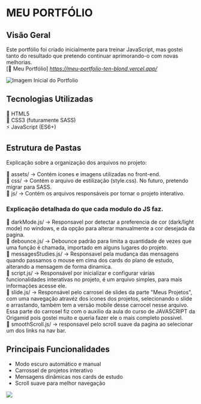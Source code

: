 # MEU PORTFÓLIO

## Visão Geral
Este portfólio foi criado inicialmente para treinar JavaScript, mas gostei tanto do resultado que pretendo continuar aprimorando-o com novas melhorias.  
[🔗 Meu Portfólio] *https://meu-portfolio-ten-blond.vercel.app/*   

![Imagem Inicial do Portfolio](assets/img/imgPortfolio.png/)

                

## Tecnologias Utilizadas  
🔶 HTML5  
🎨 CSS3 (futuramente SASS)  
⚡ JavaScript (ES6+)

## Estrutura de Pastas
Explicação sobre a organização dos arquivos no projeto:

📂 assets/ → Contém ícones e imagens utilizadas no front-end.  
📂 css/ → Contém o arquivo de estilização (style.css). No futuro, pretendo migrar para SASS.  
📂 js/ → Contém os arquivos responsáveis por tornar o projeto interativo.  


### Explicação detalhada do que cada modulo do JS faz.

📄 darkMode.js/ → Responsavel por detectar a preferencia de cor (dark/light mode) no windows, e da opção para alterar manualmente a cor desejada da pagina.   
📄 debounce.js/ → Debounce padrão para limita a quantidade de vezes que uma função é chamada, importado em alguns lugares do projeto.    
📄 messagesStudies.js/ → Responsavel pela mudança das mensagens quando passamos o mouse em cima dos cards do plano de estudo, alterando a mensagem de forma dinamica.    
📄 script.js/ → Responsável por inicializar e configurar várias funcionalidades interativas no projeto, é um arquivo simples, para mais informações acesse ele.   
📄 slide.js/ → Responsável pelo carrosel de slides da parte "Meus Projetos", com uma navegação atravéz dos icones dos projetos, selecionando o slide e arrastando, também tem a versão mobile desse carrocel nesse arquivo. Essa parte do carrosel fiz com o auxilio da aula do curso de JAVASCRIPT da Origamid pois gostei muito e queria fazer ele o mais completo possivel.   
📄 smoothScroll.js/ → responsavel pelo scroll suave da pagina ao selecionar um dos links na nav bar.   


## Principais Funcionalidades  
- Modo escuro automático e manual     
- Carrossel de projetos interativo    
- Mensagens dinâmicas nos cards de estudo  
- Scroll suave para melhor navegação  

<a href="https://meu-portfolio-ten-blond.vercel.app/" target="_blank" rel="noopener noreferrer">
    <img src="https://img.shields.io/badge/Acessar%20Portfólio-28a745?style=for-the-badge&logo=github&logoColor=white">
</a>
